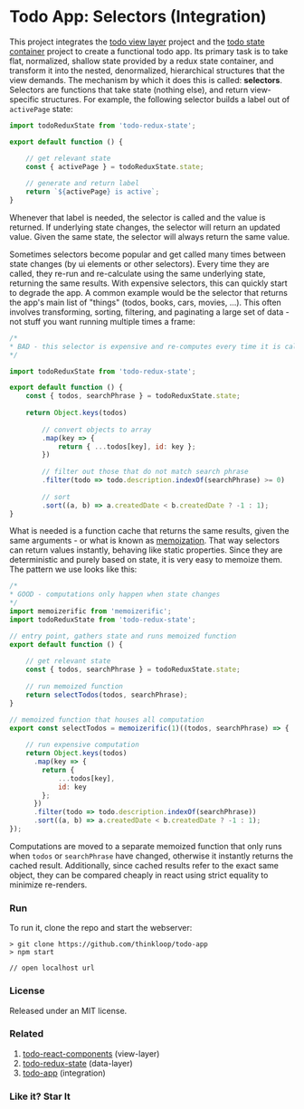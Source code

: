 # Todo App: Selectors (Integration)
This project integrates the [todo view layer](https://github.com/thinkloop/todo-react-components) project and the [todo state container](https://github.com/thinkloop/todo-redux-state) project to create a functional todo app. Its primary task is to take flat, normalized, shallow state provided by a redux state container, and transform it into the nested, denormalized, hierarchical structures that the view demands. The mechanism by which it does this is called: **selectors**. Selectors are functions that take state (nothing else), and return view-specific structures. For example, the following selector builds a label out of `activePage` state:

```javascript
import todoReduxState from 'todo-redux-state';

export default function () {

	// get relevant state
	const { activePage } = todoReduxState.state;
	
	// generate and return label
	return `${activePage} is active`;
}
```

Whenever that label is needed, the selector is called and the value is returned. If underlying state changes, the selector will return an updated value. Given the same state, the selector will always return the same value.

Sometimes selectors become popular and get called many times between state changes (by ui elements or other selectors). Every time they are called, they re-run and re-calculate using the same underlying state, returning the same results. With expensive selectors, this can quickly start to degrade the app. A common example would be the selector that returns the app's main list of "things" (todos, books, cars, movies, ...). This often involves transforming, sorting, filtering, and paginating a large set of data - not stuff you want running multiple times a frame:

```javascript
/*
* BAD - this selector is expensive and re-computes every time it is called
*/

import todoReduxState from 'todo-redux-state';

export default function () {
	const { todos, searchPhrase } = todoReduxState.state;
	
	return Object.keys(todos)
				
		// convert objects to array
		.map(key => {
			return { ...todos[key], id: key };
		})
		
		// filter out those that do not match search phrase
		.filter(todo => todo.description.indexOf(searchPhrase) >= 0)
		
		// sort
		.sort((a, b) => a.createdDate < b.createdDate ? -1 : 1);
}
```

What is needed is a function cache that returns the same results, given the same arguments - or what is known as [memoization](https://github.com/thinkloop/memoizerific). That way selectors can return values instantly, behaving like static properties. Since they are deterministic and purely based on state, it is very easy to memoize them. The pattern we use looks like this:

```javascript
/*
* GOOD - computations only happen when state changes
*/
import memoizerific from 'memoizerific';
import todoReduxState from 'todo-redux-state';

// entry point, gathers state and runs memoized function
export default function () {
	
	// get relevant state
	const { todos, searchPhrase } = todoReduxState.state;
	
	// run memoized function
	return selectTodos(todos, searchPhrase);
}

// memoized function that houses all computation
export const selectTodos = memoizerific(1)((todos, searchPhrase) => {
	
	// run expensive computation
	return Object.keys(todos)
      .map(key => {
      	return {
      		...todos[key],
      		id: key
      	};
      })
      .filter(todo => todo.description.indexOf(searchPhrase))
      .sort((a, b) => a.createdDate < b.createdDate ? -1 : 1);  
});
```

Computations are moved to a separate memoized function that only runs when `todos` or `searchPhrase` have changed, otherwise it instantly returns the cached result. Additionally, since cached results refer to the exact same object, they can be compared cheaply in react using strict equality to minimize re-renders.

### Run

To run it, clone the repo and start the webserver:

```
> git clone https://github.com/thinkloop/todo-app
> npm start

// open localhost url
```

### License

Released under an MIT license.

### Related
1. [todo-react-components](https://github.com/thinkloop/todo-react-components) (view-layer)
2. [todo-redux-state](https://github.com/thinkloop/todo-redux-state) (data-layer)
3. [todo-app](https://github.com/thinkloop/todo-app) (integration)

### Like it? Star It
